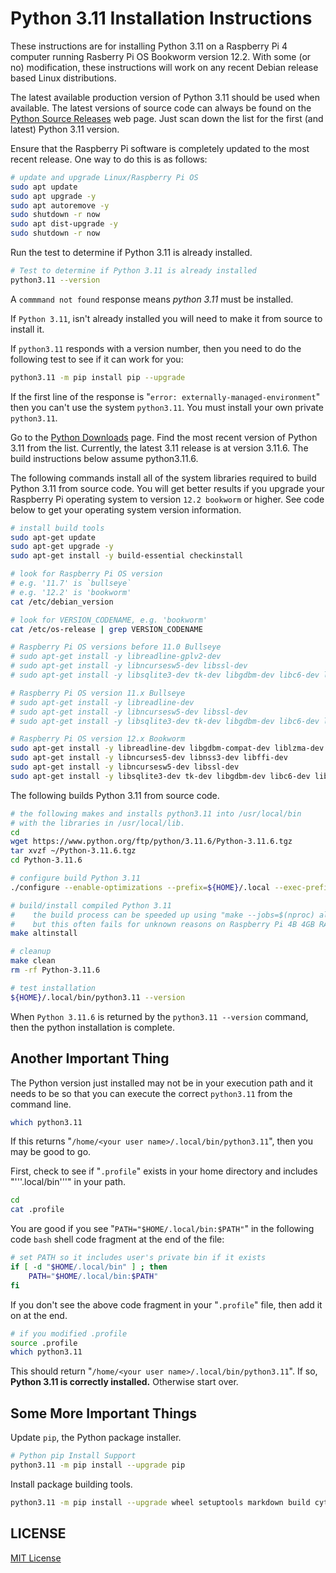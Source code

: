 # Python 3.11 Installation Instructions

These instructions are for installing Python 3.11 on a Raspberry Pi 4 computer running Rasberry Pi OS Bookworm version 12.2.  With some (or no) modification, these instructions will work on any recent Debian release based Linux distributions.

The latest available production version of Python 3.11 should be used when available.  The latest versions of source code can always be found on the [Python Source Releases](https://www.python.org/downloads/source/) web page.  Just scan down the list for the first (and latest) Python 3.11 version.

Ensure that the Raspberry Pi software is completely updated to the most recent release.  One way to do this is as follows:

```bash
# update and upgrade Linux/Raspberry Pi OS
sudo apt update
sudo apt upgrade -y
sudo apt autoremove -y
sudo shutdown -r now
sudo apt dist-upgrade -y
sudo shutdown -r now
```

Run the test to determine if Python 3.11 is already installed.

```bash
# Test to determine if Python 3.11 is already installed
python3.11 --version
```

A ```commmand not found``` response means *python 3.11* must be installed.

If ```Python 3.11```, isn't already installed you will need to make it from source to install it.

If ```python3.11``` responds with a version number, then you need to do the following test to see if it can work for you:

```bash
python3.11 -m pip install pip --upgrade
```

If the first line of the response is "```error: externally-managed-environment```" then you can't use the system ```python3.11```.  You must install your own private ```python3.11```.

Go to the [Python Downloads](https://www.python.org/downloads/source/) page.  Find the most recent version of Python 3.11 from the list.  Currently, the latest 3.11 release is at version 3.11.6.  The build instructions below assume python3.11.6.

The following commands install all of the system libraries required to build Python 3.11 from source code.  You will get better results if you upgrade your Raspberry Pi operating system to version ```12.2 bookworm``` or higher.  See code below to get your operating system version information.

```bash
# install build tools
sudo apt-get update
sudo apt-get upgrade -y
sudo apt-get install -y build-essential checkinstall

# look for Raspberry Pi OS version
# e.g. '11.7' is `bullseye`
# e.g. '12.2' is 'bookworm'
cat /etc/debian_version

# look for VERSION_CODENAME, e.g. 'bookworm'
cat /etc/os-release | grep VERSION_CODENAME

# Raspberry Pi OS versions before 11.0 Bullseye
# sudo apt-get install -y libreadline-gplv2-dev
# sudo apt-get install -y libncursesw5-dev libssl-dev
# sudo apt-get install -y libsqlite3-dev tk-dev libgdbm-dev libc6-dev libbz2-dev libffi-dev zlib1g-dev

# Raspberry Pi OS version 11.x Bullseye 
# sudo apt-get install -y libreadline-dev
# sudo apt-get install -y libncursesw5-dev libssl-dev
# sudo apt-get install -y libsqlite3-dev tk-dev libgdbm-dev libc6-dev libbz2-dev libffi-dev zlib1g-dev

# Raspberry Pi OS version 12.x Bookworm
sudo apt-get install -y libreadline-dev libgdbm-compat-dev liblzma-dev
sudo apt-get install -y libncurses5-dev libnss3-dev libffi-dev
sudo apt-get install -y libncursesw5-dev libssl-dev
sudo apt-get install -y libsqlite3-dev tk-dev libgdbm-dev libc6-dev libbz2-dev libffi-dev zlib1g-dev
```

The following builds Python 3.11 from source code.

```bash
# the following makes and installs python3.11 into /usr/local/bin
# with the libraries in /usr/local/lib.
cd
wget https://www.python.org/ftp/python/3.11.6/Python-3.11.6.tgz
tar xvzf ~/Python-3.11.6.tgz
cd Python-3.11.6

# configure build Python 3.11
./configure --enable-optimizations --prefix=${HOME}/.local --exec-prefix=${HOME}/.local --with-ensurepip=install

# build/install compiled Python 3.11
#    the build process can be speeded up using "make --jobs=$(nproc) altinstall"
#    but this often fails for unknown reasons on Raspberry Pi 4B 4GB RAM
make altinstall

# cleanup
make clean
rm -rf Python-3.11.6

# test installation
${HOME}/.local/bin/python3.11 --version
```

When ```Python 3.11.6``` is returned by the ```python3.11 --version``` command, then the python installation is complete.

## **Another Important Thing**

The Python version just installed may not be in your execution path and it needs to be so that you can execute the correct ```python3.11``` from the command line.

```bash
which python3.11
```

If this returns "```/home/<your user name>/.local/bin/python3.11```", then you may be good to go.

First, check to see if "```.profile```" exists in your home directory and includes "'''.local/bin'''" in your path.

```bash
cd
cat .profile
```

You are good if you see "```PATH="$HOME/.local/bin:$PATH"```" in the following code ```bash``` shell code fragment at the end of the file:

```bash
# set PATH so it includes user's private bin if it exists
if [ -d "$HOME/.local/bin" ] ; then
    PATH="$HOME/.local/bin:$PATH"
fi
```

If you don't see the above code fragment in your "```.profile```" file, then add it on at the end.

```bash
# if you modified .profile
source .profile
which python3.11
```

This should return "```/home/<your user name>/.local/bin/python3.11```".  If so, **Python 3.11 is correctly installed.**  Otherwise start over.

## **Some More Important Things**

Update ```pip```, the Python package installer.

```bash
# Python pip Install Support
python3.11 -m pip install --upgrade pip
```

Install package building tools.

```bash
python3.11 -m pip install --upgrade wheel setuptools markdown build cython psutil
```

## LICENSE

[MIT License](../LICENSE.md)

